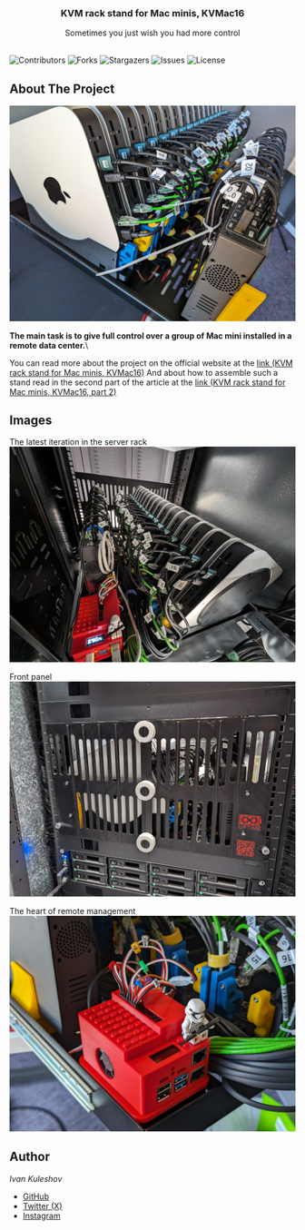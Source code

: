 <br/>
<p align="center">
  <h3 align="center">KVM rack stand for Mac minis, KVMac16</h3>

  <p align="center">
    Sometimes you just wish you had more control
    <br/>
    <br/>
  </p>
</p>

![Contributors](https://img.shields.io/github/contributors/Uptime-Lab/KVM-rack-stand-for-16-Mac-minis?color=dark-green) ![Forks](https://img.shields.io/github/forks/Uptime-Lab/KVM-rack-stand-for-16-Mac-minis?style=social) ![Stargazers](https://img.shields.io/github/stars/Uptime-Lab/KVM-rack-stand-for-16-Mac-minis?style=social) ![Issues](https://img.shields.io/github/issues/Uptime-Lab/KVM-rack-stand-for-16-Mac-minis) ![License](https://img.shields.io/github/license/Uptime-Lab/KVM-rack-stand-for-16-Mac-minis) 

## About The Project

![KVMac16](images/KVMac16.jpg)

**The main task is to give full control over a group of Mac mini installed in a remote data center.**\

You can read more about the project on the official website at the [link (KVM rack stand for Mac minis, KVMac16)](https://uplab.pro/2023/11/kvm-rack-stand-for-mac-minis-kvmac16/)
And about how to assemble such a stand read in the second part of the article at the [link  (KVM rack stand for Mac minis, KVMac16, part 2)](https://uplab.pro/2023/12/kvm-rack-stand-for-mac-minis-kvmac16-part-2/)


## Images

The latest iteration in the server rack
![In-rack](images/In-rack.jpg)

Front panel
![Front panel](images/Front.jpg)

The heart of remote management
![Fan_Unit_v0.8](images/Raspberry.jpg)


## Author

*Ivan Kuleshov*
* [GitHub](https://github.com/Merocle)
* [Twitter (X)](https://twitter.com/Merocle)
* [Instagram](https://www.instagram.com/uptime.lab/)